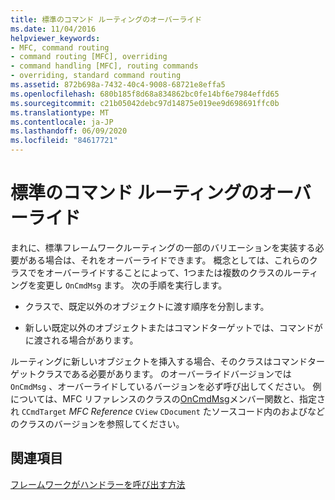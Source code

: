 ```yaml
---
title: 標準のコマンド ルーティングのオーバーライド
ms.date: 11/04/2016
helpviewer_keywords:
- MFC, command routing
- command routing [MFC], overriding
- command handling [MFC], routing commands
- overriding, standard command routing
ms.assetid: 872b698a-7432-40c4-9008-68721e8effa5
ms.openlocfilehash: 680b185f8d68a834862bc0fe14bf6e7984effd65
ms.sourcegitcommit: c21b05042debc97d14875e019ee9d698691ffc0b
ms.translationtype: MT
ms.contentlocale: ja-JP
ms.lasthandoff: 06/09/2020
ms.locfileid: "84617721"
---
```

# <a name="overriding-the-standard-command-routing"></a>標準のコマンド ルーティングのオーバーライド

まれに、標準フレームワークルーティングの一部のバリエーションを実装する必要がある場合は、それをオーバーライドできます。 概念としては、これらのクラスでをオーバーライドすることによって、1つまたは複数のクラスのルーティングを変更し `OnCmdMsg` ます。 次の手順を実行します。

- クラスで、既定以外のオブジェクトに渡す順序を分割します。

- 新しい既定以外のオブジェクトまたはコマンドターゲットでは、コマンドがに渡される場合があります。

ルーティングに新しいオブジェクトを挿入する場合、そのクラスはコマンドターゲットクラスである必要があります。 のオーバーライドバージョンでは `OnCmdMsg` 、オーバーライドしているバージョンを必ず呼び出してください。 例については、MFC リファレンスのクラスの[OnCmdMsg](reference/ccmdtarget-class.md#oncmdmsg)メンバー関数と、指定され `CCmdTarget` *MFC Reference* `CView` `CDocument` たソースコード内のおよびなどのクラスのバージョンを参照してください。

## <a name="see-also"></a>関連項目

[フレームワークがハンドラーを呼び出す方法](how-the-framework-calls-a-handler.md)
